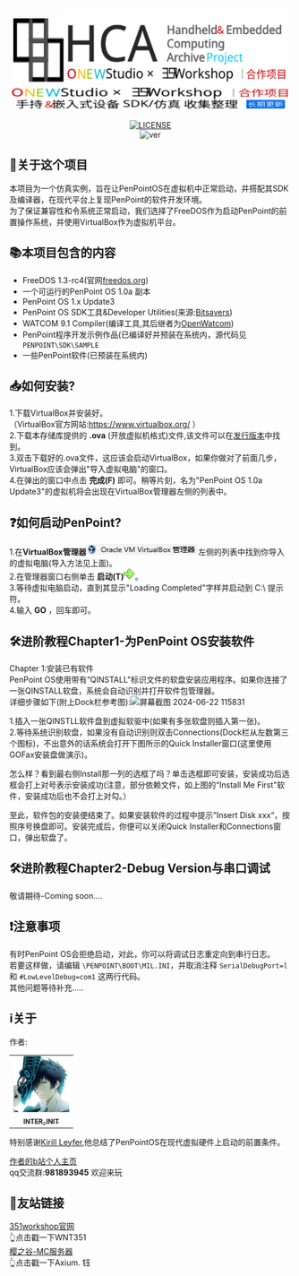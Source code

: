 <div align="center">
 
<img alt="LOGO" src="https://github.com/Inter1006/Handheld-Embedded-Emulator-Collection/blob/resources/HCA.svg" width="90" height="115" /><img alt="LOGO" src="https://github.com/Inter1006/Handheld-Embedded-Emulator-Collection/blob/resources/HCA_logo_up.svg" width="400" height="135" /><br />
<img alt="LOGO" src="https://github.com/Inter1006/Handheld-Embedded-Emulator-Collection/blob/resources/HCA_down.svg" width="500" height="47" /><br />

[![LICENSE](https://img.shields.io/badge/LICENSE-GNU_GPL3.0-green.svg)](https://github.com/Inter1006/Handheld-Embedded-Emulator-Collection/blob/main/LICENSE)<br />
![ver](https://img.shields.io/badge/Last_update-2024/07/23-blue.svg)

</div>

## 📝关于这个项目
本项目为一个仿真实例，旨在让PenPointOS在虚拟机中正常启动，并搭配其SDK及编译器，在现代平台上复现PenPoint的软件开发环境。<br />
为了保证兼容性和令系统正常启动，我们选择了FreeDOS作为启动PenPoint的前置操作系统，并使用VirtualBox作为虚拟机平台。

## 📚本项目包含的内容

* FreeDOS 1.3-rc4(官网[freedos.org](https://www.freedos.org/))
* 一个可运行的PenPoint OS 1.0a 副本
* PenPoint OS 1.x Update3
* PenPoint OS SDK工具&Developer Utilities(来源:[Bitsavers](http://www.bitsavers.org/bits/Go/PENPOINT_SDK/))
* WATCOM 9.1 Compiler(编译工具,其后继者为[OpenWatcom](https://www.openwatcom.org/))
* PenPoint程序开发示例作品(已编译好并预装在系统内，源代码见`PENPOINT\SDK\SAMPLE`
* 一些PenPoint软件(已预装在系统内)

## 📥如何安装?
1.下载VirtualBox并安装好。<br />
 （VirtualBox官方网站:https://www.virtualbox.org/ ）<br />
2.下载本存储库提供的 **.ova** (开放虚拟机格式)文件,该文件可以在[发行版本](https://github.com/Inter1006/PenPointOS_Vbox/releases)中找到。<br />
3.双击下载好的.ova文件，这应该会启动VirtualBox，如果你做对了前面几步，VirtualBox应该会弹出"导入虚拟电脑"的窗口。<br />
4.在弹出的窗口中点击 **完成(F)** 即可。稍等片刻，名为"PenPoint OS 1.0a Update3"的虚拟机将会出现在VirtualBox管理器左侧的列表中。
## ❓如何启动PenPoint?
1.在**VirtualBox管理器**<img alt="PICTURE" src="https://github.com/Inter1006/PenPointOS_Vbox/blob/Readme_Files/%E5%B1%8F%E5%B9%95%E6%88%AA%E5%9B%BE%202024-07-10%20193523.png" width="200" height="20" />左侧的列表中找到你导入的虚拟电脑(导入方法见上面)。<br />
2.在管理器窗口右侧单击 **启动(T)**<img alt="PICTURE" src="https://github.com/Inter1006/PenPointOS_Vbox/blob/Readme_Files/START.svg" width="20" height="20" />。<br />
3.等待虚拟电脑启动，直到其显示"Loading Completed"字样并启动到 C:\ 提示符。<br />
4.输入 **GO** ，回车即可。
## 🛠️进阶教程Chapter1-为PenPoint OS安装软件
Chapter 1:安装已有软件<br />
PenPoint OS使用带有“QINSTALL"标识文件的软盘安装应用程序。如果你连接了一张QINSTALL软盘，系统会自动识别并打开软件包管理器。<br />
详细步骤如下(附上Dock栏参考图):![屏幕截图 2024-06-22 115831](https://github.com/Inter1006/PenPointOS_Vbox/assets/86058148/17c3ebf0-1329-4727-8936-61e50f40c265)<br />

1.插入一张QINSTLL软件盘到虚拟软驱中(如果有多张软盘则插入第一张)。<br />
2.等待系统识别软盘，如果没有自动识别则双击Connections(Dock栏从左数第三个图标)，不出意外的话系统会打开下图所示的Quick Installer窗口(这里使用GOFax安装盘做演示)。<br />

怎么样？看到最右侧Install那一列的选框了吗？单击选框即可安装，安装成功后选框会打上对号表示安装成功(注意，部分依赖文件，如上图的“Install Me First"软件，安装成功后也不会打上对勾。）<br />

至此，软件包的安装便结束了。如果安装软件的过程中提示”Insert Disk xxx“，按照序号换盘即可。安装完成后，你便可以关闭Quick Installer和Connections窗口，弹出软盘了。<br />

## 🛠️进阶教程Chapter2-Debug Version与串口调试
敬请期待-Coming soon....

## ❗注意事项
有时PenPoint OS会拒绝启动，对此，你可以将调试日志重定向到串行日志。<br />
若要这样做，请编辑 `\PENPOINT\BOOT\MIL.INI`，并取消注释 `SerialDebugPort=l` 和 `#LowLevelDebug=com1` 这两行代码。<br />
其他问题等待补充.....

## ℹ关于
作者:
<table>
  <tr>
    <td align="center"><a href="https://github.com/Inter1006"><img src="https://github.com/Inter1006/PenPointOS_Vbox/blob/Readme_Files/b_fa517952f054ca8c99a234cc1b50b50b.jpg" width="100px;" alt=""/><br /><sub><b>INTER_INIT</b></sub></a><br /></td>
  </tr>
</table>

特别感谢[Kirill Leyfer](https://github.com/BOOtak),他总结了PenPointOS在现代虚拟硬件上启动的前置条件。

[作者的b站个人主页](https://space.bilibili.com/1756824708)<br />
qq交流群:**981893945** 欢迎来玩

## 🤝友站链接
[351workshop官网](https://www.351workshop.top/)<br />
👆点击戳一下WNT351<br />
[樱之谷-MC服务器](www.sakuravalley.xyz)<br />
👆点击戳一下Axium. 钰




